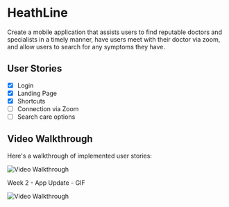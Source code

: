# HeathLine

Create a mobile application that assists users to find reputable doctors and specialists in a timely manner, have users meet with their doctor via zoom, and allow users to search for any symptoms they have. 


## User Stories

- [x] Login
- [x] Landing Page
- [x] Shortcuts
- [ ] Connection via Zoom
- [ ] Search care options

<!-- The following **bonus** features are implemented:

- [ ] User can add a profile picture. (2pts)
- [ ] Profile pictures are shown for posts and comments. (2pts) -->

## Video Walkthrough

Here's a walkthrough of implemented user stories:

<img src='http://g.recordit.co/0W9Py7BQSC.gif' title='Video Walkthrough' width='' alt='Video Walkthrough' />

Week 2 - App Update - GIF


<img src="https://media.giphy.com/media/gnrrWcH6GrWimTs4j8/giphy.gif" title='Video Walkthrough' width='' alt='Video Walkthrough' />
